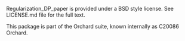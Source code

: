 Regularization_DP_paper is provided under a BSD style license. See LICENSE.md file for the full text.

This package is part of the Orchard suite, known internally as C20086 Orchard.
